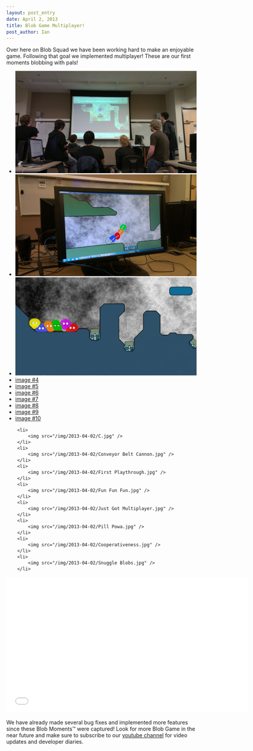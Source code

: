```yaml
---
layout: post_entry
date: April 2, 2013
title: Blob Game Multiplayer!
post_author: Ian
---
```

Over here on Blob Squad we have been working hard to make an enjoyable game. Following that goal we implemented multiplayer! These are our first moments blobbing with pals!

<div class="gallery">
    <ul>
        <li>
            <a href="/img/2013-04-02/Big Multiplayer Sesh.jpg" data-lightbox="2013-04-02"><img src="/img/2013-04-02/Big Multiplayer Sesh.jpg" /></a>
        </li>
        <li>
            <a href="/img/2013-04-02/Blob Chain on Level 3.jpg" data-lightbox="2013-04-02"><img src="/img/2013-04-02/Blob Chain on Level 3.jpg" /></a>
        </li>
        <li>
            <a href="/img/2013-04-02/C.jpg" data-lightbox="2013-04-02">
            <img src="/img/2013-04-02/C.jpg" /></a>
        </li>
        <li>
            <a href="/img/2013-04-02/Conveyor Belt Cannon.jpg" data-lightbox="2013-04-02">image #4</a>
        </li>
        <li>
            <a href="/img/2013-04-02/First Playthrough.jpg" data-lightbox="2013-04-02">image #5</a>
        </li>
        <li>
            <a href="/img/2013-04-02/Fun Fun Fun.jpg" data-lightbox="2013-04-02">image #6</a>
        </li>
        <li>
            <a href="/img/2013-04-02/Just Got Multiplayer.jpg" data-lightbox="2013-04-02">image #7</a>
        </li>
        <li>
            <a href="/img/2013-04-02/Pill Powa.jpg" data-lightbox="2013-04-02">image #8</a>
        </li>
        <li>
            <a href="/img/2013-04-02/Cooperativeness.jpg" data-lightbox="2013-04-02">image #9</a>
        </li>
        <li>
            <a href="/img/2013-04-02/Snuggle Blobs.jpg" data-lightbox="2013-04-02">image #10</a>
        </li>
    </ul>
</div>

        <li>
            <img src="/img/2013-04-02/C.jpg" />
        </li>
        <li>
            <img src="/img/2013-04-02/Conveyor Belt Cannon.jpg" />
        </li>
        <li>
            <img src="/img/2013-04-02/First Playthrough.jpg" />
        </li>
        <li>
            <img src="/img/2013-04-02/Fun Fun Fun.jpg" />
        </li>
        <li>
            <img src="/img/2013-04-02/Just Got Multiplayer.jpg" />
        </li>
        <li>
            <img src="/img/2013-04-02/Pill Powa.jpg" />
        </li>
        <li>
            <img src="/img/2013-04-02/Cooperativeness.jpg" />
        </li>
        <li>
            <img src="/img/2013-04-02/Snuggle Blobs.jpg" />
        </li>
<object width="640" height="360"><param name="movie" value="//www.youtube.com/v/GNAaHn1Zzsg?hl=en_US&amp;version=3&amp;rel=0"></param><param name="allowFullScreen" value="true"></param><param name="allowscriptaccess" value="always"></param><embed src="//www.youtube.com/v/GNAaHn1Zzsg?hl=en_US&amp;version=3&amp;rel=0" type="application/x-shockwave-flash" width="640" height="360" allowscriptaccess="always" allowfullscreen="true"></embed></object>  

We have already made several bug fixes and implemented&nbsp;more features since these Blob Moments™ were captured! Look for more Blob Game in the near future and make sure to subscribe to our [youtube channel](http://www.youtube.com/PurdueSIGGD) for video updates and developer diaries.